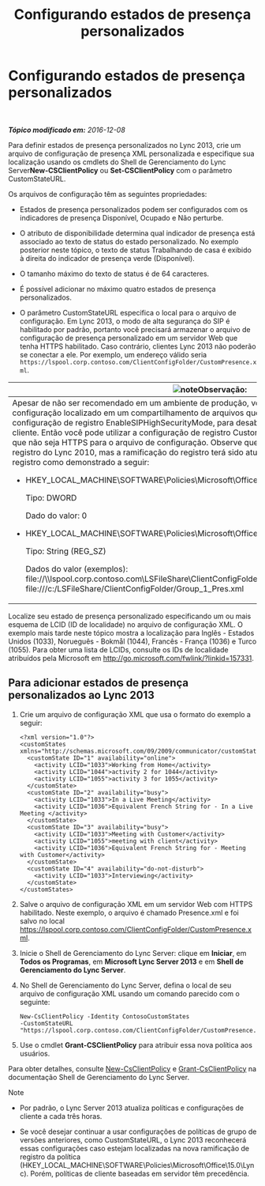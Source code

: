 ﻿---
title: Configurando estados de presença personalizados
TOCTitle: Configurando estados de presença personalizados
ms:assetid: e17364a8-8b93-45fc-a614-c80e45435d42
ms:mtpsurl: https://technet.microsoft.com/pt-br/library/Gg398997(v=OCS.15)
ms:contentKeyID: 52057747
ms.date: 12/10/2016
mtps_version: v=OCS.15
ms.translationtype: HT
---

# Configurando estados de presença personalizados

 

_**Tópico modificado em:** 2016-12-08_

Para definir estados de presença personalizados no Lync 2013, crie um arquivo de configuração de presença XML personalizada e especifique sua localização usando os cmdlets do Shell de Gerenciamento do Lync Server**New-CSClientPolicy** ou **Set-CSClientPolicy** com o parâmetro CustomStateURL.

Os arquivos de configuração têm as seguintes propriedades:

  - Estados de presença personalizados podem ser configurados com os indicadores de presença Disponível, Ocupado e Não perturbe.

  - O atributo de disponibilidade determina qual indicador de presença está associado ao texto de status do estado personalizado. No exemplo posterior neste tópico, o texto de status Trabalhando de casa é exibido à direita do indicador de presença verde (Disponível).

  - O tamanho máximo do texto de status é de 64 caracteres.

  - É possível adicionar no máximo quatro estados de presença personalizados.

  - O parâmetro CustomStateURL especifica o local para o arquivo de configuração. Em Lync 2013, o modo de alta segurança do SIP é habilitado por padrão, portanto você precisará armazenar o arquivo de configuração de presença personalizado em um servidor Web que tenha HTTPS habilitado. Caso contrário, clientes Lync 2013 não poderão se conectar a ele. Por exemplo, um endereço válido seria `https://lspool.corp.contoso.com/ClientConfigFolder/CustomPresence.xml`.

<table>
<colgroup>
<col style="width: 100%" />
</colgroup>
<thead>
<tr class="header">
<th><img src="images/Gg425756.note(OCS.15).gif" title="note" alt="note" />Observação:</th>
</tr>
</thead>
<tbody>
<tr class="odd">
<td>Apesar de não ser recomendado em um ambiente de produção, você pode testar um arquivo de configuração localizado em um compartilhamento de arquivos que não sejam HTTPS pelo uso da configuração de registro EnableSIPHighSecurityMode, para desabilitar o modo de alta segurança SIP no cliente. Então você pode utilizar a configuração de registro CustomStateURL para especificar um local que não seja HTTPS para o arquivo de configuração. Observe que o Lync 2013 honra as definições de registro do Lync 2010, mas a ramificação do registro terá sido atualizada. Você criaria as definições de registro como demonstrado a seguir:<ul><li><p>HKEY_LOCAL_MACHINE\SOFTWARE\Policies\Microsoft\Office\15.0\Lync\EnableSIPHighSecurityMode</p>
<p>Tipo: DWORD</p>
<p>Dado do valor: 0</p></li><li><p>HKEY_LOCAL_MACHINE\SOFTWARE\Policies\Microsoft\Office\15.0\Lync\CustomStateURL</p>
<p>Tipo: String (REG_SZ)</p>
<p>Dados do valor (exemplos): file://\\lspool.corp.contoso.com\LSFileShare\ClientConfigFolder\Presence.xml or file:///c:/LSFileShare/ClientConfigFolder/Group_1_Pres.xml</p></li></ul></td>
</tr>
</tbody>
</table>


Localize seu estado de presença personalizado especificando um ou mais esquema de LCID (ID de localidade) no arquivo de configuração XML. O exemplo mais tarde neste tópico mostra a localização para Inglês - Estados Unidos (1033), Norueguês - Bokmål (1044), Francês - França (1036) e Turco (1055). Para obter uma lista de LCIDs, consulte os IDs de localidade atribuídos pela Microsoft em <http://go.microsoft.com/fwlink/?linkid=157331>.

## Para adicionar estados de presença personalizados ao Lync 2013

1.  Crie um arquivo de configuração XML que usa o formato do exemplo a seguir:
    
        <?xml version="1.0"?>
        <customStates xmlns="http://schemas.microsoft.com/09/2009/communicator/customStates">
          <customState ID="1" availability="online">
            <activity LCID="1033">Working from Home</activity>
            <activity LCID="1044">activity 2 for 1044</activity>
            <activity LCID="1055">activity 3 for 1055</activity>
          </customState>
          <customState ID="2" availability="busy">
            <activity LCID="1033">In a Live Meeting</activity>
            <activity LCID="1036">Equivalent French String for - In a Live Meeting </activity>
          </customState>
          <customState ID="3" availability="busy">
            <activity LCID="1033">Meeting with Customer</activity>
            <activity LCID="1055">meeting with client</activity>
            <activity LCID="1036">Equivalent French String for - Meeting with Customer</activity>
          </customState>
          <customState ID="4" availability="do-not-disturb">
            <activity LCID="1033">Interviewing</activity>
          </customState>
        </customStates>

2.  Salve o arquivo de configuração XML em um servidor Web com HTTPS habilitado. Neste exemplo, o arquivo é chamado Presence.xml e foi salvo no local https://lspool.corp.contoso.com/ClientConfigFolder/CustomPresence.xml.

3.  Inicie o Shell de Gerenciamento do Lync Server: clique em **Iniciar**, em **Todos os Programas**, em **Microsoft Lync Server 2013** e em **Shell de Gerenciamento do Lync Server**.

4.  No Shell de Gerenciamento do Lync Server, defina o local de seu arquivo de configuração XML usando um comando parecido com o seguinte:
    
        New-CsClientPolicy -Identity ContosoCustomStates 
        -CustomStateURL "https://lspool.corp.contoso.com/ClientConfigFolder/CustomPresence.xml"

5.  Use o cmdlet **Grant-CSClientPolicy** para atribuir essa nova política aos usuários.

Para obter detalhes, consulte [New-CsClientPolicy](https://docs.microsoft.com/en-us/powershell/module/skype/New-CsClientPolicy) e [Grant-CsClientPolicy](https://docs.microsoft.com/en-us/powershell/module/skype/Grant-CsClientPolicy) na documentação Shell de Gerenciamento do Lync Server.

> [!note]  
> <ul>
> 
> <li><p>Por padrão, o Lync Server 2013 atualiza políticas e configurações de cliente a cada três horas.</p></li>
> 
> 
> <li><p>Se você desejar continuar a usar configurações de políticas de grupo de versões anteriores, como CustomStateURL, o Lync 2013 reconhecerá essas configurações caso estejam localizadas na nova ramificação de registro da política (HKEY_LOCAL_MACHINE\SOFTWARE\Policies\Microsoft\Office\15.0\Lync). Porém, políticas de cliente baseadas em servidor têm precedência.</p></li></ul>

